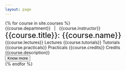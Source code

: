 ```yaml
---
layout: page
---
```


<div class="courselist">
{% for course in site.courses %}
    <div class="coursecard">
        <div class="deptandinst">
            <span class="dept"> {{course.department}} </span> &nbsp; | &nbsp; <span class="inst">{{course.instructor}}</span>
        </div>
        <div class="coursedetail">
            <div style="font-size:25px; color:black;" >{{course.title}}: {{course.name}}</div>
        </div>
        <div class="LTPC">
            <span class="lec"><i class="fa-solid fa-chalkboard-user"></i> {{course.lectures}} Lectures </span>
            <span class="tut"><i class="fa-solid fa-comment-dots"></i> {{course.tutorials}} Tutorials </span>
            <span class="pra"><i class="fa-solid fa-flask"></i> {{course.practicals}} Practicals </span>
            <span class="cre"><i class="fa-solid fa-graduation-cap"></i> {{course.credits}} Credits </span>
        </div>
        <div class="desc">{{course.description}}</div>
        <!-- <div class="knowmore"><a href="{{course.url | relative_url}}">Know more</a></div> -->
        <a href="{{course.url | relative_url}}"><button type="button" class="btn btn-info knowmore">Know more</button></a>
    </div>
{% endfor %}
</div>

